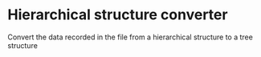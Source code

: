 # Hierarchical structure converter
 Convert the data recorded in the file from a hierarchical structure to a tree structure
